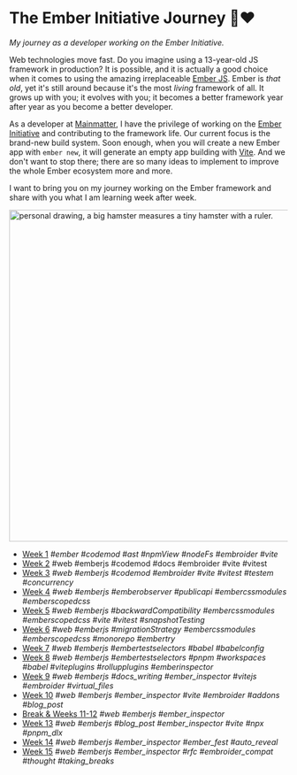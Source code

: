 # The Ember Initiative Journey 🐹❤️

_My journey as a developer working on the Ember Initiative._

Web technologies move fast. Do you imagine using a 13-year-old JS framework in production? It is possible, and it is actually a good choice when it comes to using the amazing irreplaceable [Ember JS](https://emberjs.com/). Ember is _that old_, yet it's still around because it's the most _living_ framework of all. It grows up with you; it evolves with you; it becomes a better framework year after year as you become a better developer.

As a developer at [Mainmatter](https://mainmatter.com/), I have the privilege of working on the [Ember Initiative](https://mainmatter.com/ember-initiative/) and contributing to the framework life. Our current focus is the brand-new build system. Soon enough, when you will create a new Ember app with `ember new`, it will generate an empty app building with [Vite](https://vite.dev/). And we don't want to stop there; there are so many ideas to implement to improve the whole Ember ecosystem more and more.

I want to bring you on my journey working on the Ember framework and share with you what I am learning week after week.

<img src="https://github.com/user-attachments/assets/c35a1d84-bf56-4e94-942b-14a6d5d39a8b" alt="personal drawing, a big hamster measures a tiny hamster with a ruler." width=600 />

- [Week 1](https://github.com/BlueCutOfficial/BlueCutOfficial/blob/main/articles/ember-initiative-journey/week-1.md)
  _#ember #codemod #ast #npmView #nodeFs #embroider #vite_
- [Week 2](https://github.com/BlueCutOfficial/BlueCutOfficial/blob/main/articles/ember-initiative-journey/week-2.md)
  #web #emberjs #codemod #docs #embroider #vite #vitest
- [Week 3](https://github.com/BlueCutOfficial/BlueCutOfficial/blob/main/articles/ember-initiative-journey/week-3.md)
  _#web #emberjs #codemod #embroider #vite #vitest #testem #concurrency_
- [Week 4](https://github.com/BlueCutOfficial/BlueCutOfficial/blob/main/articles/ember-initiative-journey/week-4.md)
  _#web #emberjs #emberobserver #publicapi #embercssmodules #emberscopedcss_
- [Week 5](https://github.com/BlueCutOfficial/BlueCutOfficial/blob/main/articles/ember-initiative-journey/week-5.md)
  _#web #emberjs #backwardCompatibility #embercssmodules #emberscopedcss #vite #vitest #snapshotTesting_
- [Week 6](https://github.com/BlueCutOfficial/BlueCutOfficial/blob/main/articles/ember-initiative-journey/week-6.md)
  _#web #emberjs #migrationStrategy #embercssmodules #emberscopedcss #monorepo #embertry_
- [Week 7](https://github.com/BlueCutOfficial/BlueCutOfficial/blob/main/articles/ember-initiative-journey/week-7.md)
  _#web #emberjs #embertestselectors #babel #babelconfig_
- [Week 8](https://github.com/BlueCutOfficial/BlueCutOfficial/blob/main/articles/ember-initiative-journey/week-8.md)
  _#web #emberjs #embertestselectors #pnpm #workspaces #babel #viteplugins #rollupplugins #emberinspector_
- [Week 9](https://github.com/BlueCutOfficial/BlueCutOfficial/blob/main/articles/ember-initiative-journey/week-9.md)
  _#web #emberjs #docs_writing #ember_inspector #vitejs #embroider #virtual_files_
- [Week 10](https://github.com/BlueCutOfficial/BlueCutOfficial/blob/main/articles/ember-initiative-journey/week-10.md)
  _#web #emberjs #ember_inspector #vite #embroider #addons #blog_post_
- [Break & Weeks 11-12](https://github.com/BlueCutOfficial/BlueCutOfficial/blob/main/articles/ember-initiative-journey/break-weeks-11-12.md)
  _#web #emberjs #ember_inspector_
- [Week 13](https://github.com/BlueCutOfficial/BlueCutOfficial/blob/main/articles/ember-initiative-journey/week-13.md)
  _#web #emberjs #blog_post #ember_inspector #vite #npx #pnpm_dlx_
- [Week 14](https://github.com/BlueCutOfficial/BlueCutOfficial/blob/main/articles/ember-initiative-journey/week-14.md)
  _#web #emberjs #ember_inspector #ember_fest #auto_reveal_
- [Week 15](https://github.com/BlueCutOfficial/BlueCutOfficial/blob/main/articles/ember-initiative-journey/week-15.md)
  _#web #emberjs #ember_inspector #rfc #embroider_compat #thought #taking_breaks_
